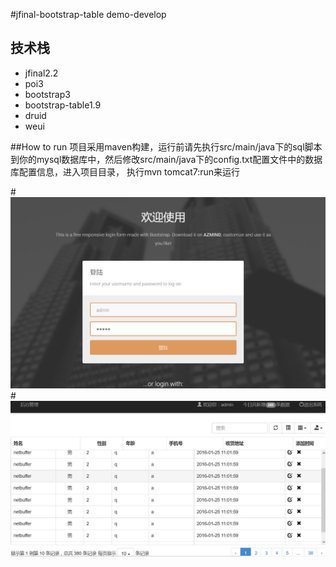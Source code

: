 #jfinal-bootstrap-table demo-develop
## 技术栈
* jfinal2.2
* poi3
* bootstrap3
* bootstrap-table1.9
* druid
* weui

##How to run
项目采用maven构建，运行前请先执行src/main/java下的sql脚本到你的mysql数据库中，然后修改src/main/java下的config.txt配置文件中的数据库配置信息，进入项目目录，
执行mvn tomcat7:run来运行

#![](src/main/webapp/image/sys1.png)
#![](src/main/webapp/image/sys2.png)